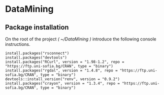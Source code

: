 # DataMining

## Package installation 

On the root of the project _( ~/DataMining )_ introduce the following console instructions.

```
install.packages("rsconnect")
install.packages("devtools")
install.packages("RCurl", version = "1.98-1.2", repo = "https://ftp.uni-sofia.bg/CRAN", type = "binary")
install.packages("rgdal", version = "1.4.8", repo = "https://ftp.uni-sofia.bg/CRAN", type = "binary")
devtools::install_version("renv", version = "0.9.2")
install.packages("crayon", version = "1.3.4", repo = "https://ftp.uni-sofia.bg/CRAN", type = "binary")
```
